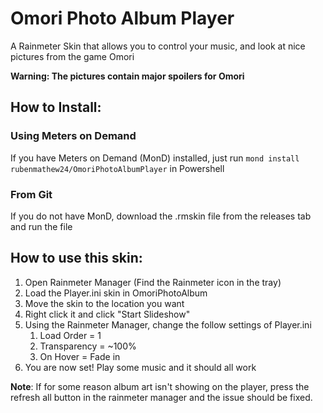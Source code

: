 # Omori Photo Album Player
A Rainmeter Skin that allows you to control your music, and look at nice pictures from the game Omori

**Warning: The pictures contain major spoilers for Omori**

## How to Install:

### Using Meters on Demand
If you have Meters on Demand (MonD) installed, just run `mond install rubenmathew24/OmoriPhotoAlbumPlayer` in Powershell

### From Git
If you do not have MonD, download the .rmskin file from the releases tab and run the file

## How to use this skin:

1. Open Rainmeter Manager (Find the Rainmeter icon in the tray)
2. Load the Player.ini skin in OmoriPhotoAlbum
3. Move the skin to the location you want
4. Right click it and click "Start Slideshow"
5. Using the Rainmeter Manager, change the follow settings of Player.ini
	1. Load Order = 1
	2. Transparency = ~100%
	3. On Hover = Fade in
6. You are now set! Play some music and it should all work

**Note**: 	If for some reason album art isn't showing on the player, 
	press the refresh all button in the rainmeter manager
	and the issue should be fixed.
